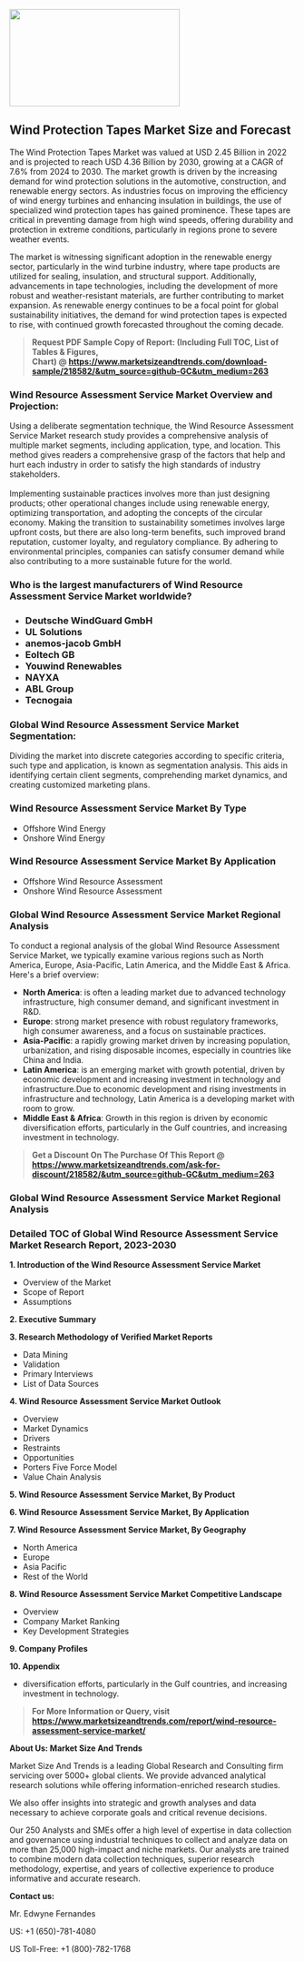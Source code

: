 <p><img class="alignnone size-medium wp-image-20088" src="https://ffe5etoiles.com/wp-content/uploads/2024/12/MST1-300x171.png" alt="" width="300" height="171" /></p><h2>Wind Protection Tapes Market Size and Forecast</h2><p>The Wind Protection Tapes Market was valued at USD 2.45 Billion in 2022 and is projected to reach USD 4.36 Billion by 2030, growing at a CAGR of 7.6% from 2024 to 2030. The market growth is driven by the increasing demand for wind protection solutions in the automotive, construction, and renewable energy sectors. As industries focus on improving the efficiency of wind energy turbines and enhancing insulation in buildings, the use of specialized wind protection tapes has gained prominence. These tapes are critical in preventing damage from high wind speeds, offering durability and protection in extreme conditions, particularly in regions prone to severe weather events.</p><p>The market is witnessing significant adoption in the renewable energy sector, particularly in the wind turbine industry, where tape products are utilized for sealing, insulation, and structural support. Additionally, advancements in tape technologies, including the development of more robust and weather-resistant materials, are further contributing to market expansion. As renewable energy continues to be a focal point for global sustainability initiatives, the demand for wind protection tapes is expected to rise, with continued growth forecasted throughout the coming decade.</p></p><blockquote id="" class=""><strong>Request PDF Sample Copy of Report: (Including Full TOC, List of Tables &amp; Figures, Chart)&nbsp;@&nbsp;<strong><a href="https://www.marketsizeandtrends.com/download-sample/218582/&utm_source=github-GC&utm_medium=263" target="_blank">https://www.marketsizeandtrends.com/download-sample/218582/&utm_source=github-GC&utm_medium=263</a></strong></strong></blockquote><h3 id="" class="">Wind Resource Assessment Service Market&nbsp;Overview and Projection:</h3><p id="" class="">Using a deliberate segmentation technique, the Wind Resource Assessment Service Market research study provides a comprehensive analysis of multiple market segments, including application, type, and location. This method gives readers a comprehensive grasp of the factors that help and hurt each industry in order to satisfy the high standards of industry stakeholders. <br /> <br />Implementing sustainable practices involves more than just designing products; other operational changes include using renewable energy, optimizing transportation, and adopting the concepts of the circular economy. Making the transition to sustainability sometimes involves large upfront costs, but there are also long-term benefits, such improved brand reputation, customer loyalty, and regulatory compliance. By adhering to environmental principles, companies can satisfy consumer demand while also contributing to a more sustainable future for the world.</p><h3 id="" class="">Who is the largest manufacturers of&nbsp;Wind Resource Assessment Service Market worldwide?</h3><h3 class=""><p><ul><li>Deutsche WindGuard GmbH </li><li> UL Solutions </li><li> anemos-jacob GmbH </li><li> Eoltech GB </li><li> Youwind Renewables </li><li> NAYXA </li><li> ABL Group </li><li> Tecnogaia</li></ul></p></h3><h3 id="" class="">Global&nbsp;Wind Resource Assessment Service Market Segmentation:</h3><p id="" class="">Dividing the market into discrete categories according to specific criteria, such type and application, is known as segmentation analysis. This aids in identifying certain client segments, comprehending market dynamics, and creating customized marketing plans.</p><h3 id="" class="">Wind Resource Assessment Service Market&nbsp;By Type</h3><p><p><ul><li>Offshore Wind Energy</li><li> Onshore Wind Energy</p></li></ul></p></p><h3 id="" class="">Wind Resource Assessment Service Market&nbsp;By Application</h3><p class=""><p><ul><li>Offshore Wind Resource Assessment</li><li> Onshore Wind Resource Assessment</li></ul></p></p><h3 id="" class="">Global Wind Resource Assessment Service Market Regional Analysis</h3><p id="" class="">To conduct a regional analysis of the global Wind Resource Assessment Service Market, we typically examine various regions such as North America, Europe, Asia-Pacific, Latin America, and the Middle East &amp; Africa. Here's a brief overview:</p><ul><li><strong>North America</strong>: is often a leading market due to advanced technology infrastructure, high consumer demand, and significant investment in R&amp;D.</li><li><strong>Europe</strong>: strong market presence with robust regulatory frameworks, high consumer awareness, and a focus on sustainable practices.</li><li><strong>Asia-Pacific</strong>: a rapidly growing market driven by increasing population, urbanization, and rising disposable incomes, especially in countries like China and India.</li><li><strong>Latin America</strong>: is an emerging market with growth potential, driven by economic development and increasing investment in technology and infrastructure.Due to economic development and rising investments in infrastructure and technology, Latin America is a developing market with room to grow.</li><li><strong>Middle East &amp; Africa</strong>: Growth in this region is driven by economic diversification efforts, particularly in the Gulf countries, and increasing investment in technology.</li></ul><blockquote id="" class=""><strong>Get a Discount On The Purchase Of This Report @ <strong><a href="https://www.marketsizeandtrends.com/ask-for-discount/218582/&utm_source=github-GC&utm_medium=263" target="_blank">https://www.marketsizeandtrends.com/ask-for-discount/218582/&utm_source=github-GC&utm_medium=263</a></strong></strong></blockquote><h3 id="" class="">Global Wind Resource Assessment Service Market Regional Analysis</h3><h3 id="" class="">Detailed TOC of Global Wind Resource Assessment Service Market Research Report, 2023-2030</h3><p id="" class=""><strong>1. Introduction of the Wind Resource Assessment Service Market</strong></p><ul><li>Overview of the Market</li><li>Scope of Report</li><li>Assumptions</li></ul><p id="" class=""><strong>2. Executive Summary</strong></p><p id="" class=""><strong>3. Research Methodology of Verified Market Reports</strong></p><ul><li>Data Mining</li><li>Validation</li><li>Primary Interviews</li><li>List of Data Sources</li></ul><p id="" class=""><strong>4. Wind Resource Assessment Service Market Outlook</strong></p><ul><li>Overview</li><li>Market Dynamics</li><li>Drivers</li><li>Restraints</li><li>Opportunities</li><li>Porters Five Force Model</li><li>Value Chain Analysis</li></ul><p id="" class=""><strong>5. Wind Resource Assessment Service Market, By Product</strong></p><p id="" class=""><strong>6. Wind Resource Assessment Service Market, By Application</strong></p><p id="" class=""><strong>7. Wind Resource Assessment Service Market, By Geography</strong></p><ul><li>North America</li><li>Europe</li><li>Asia Pacific</li><li>Rest of the World</li></ul><p id="" class=""><strong>8. Wind Resource Assessment Service Market Competitive Landscape</strong></p><ul><li>Overview</li><li>Company Market Ranking</li><li>Key Development Strategies</li></ul><p id="" class=""><strong>9. Company Profiles</strong></p><p id="" class=""><strong>10. Appendix</strong></p><ul><li>diversification efforts, particularly in the Gulf countries, and increasing investment in technology.</li></ul><blockquote id="" class=""><strong>For More Information or Query, visit <strong><strong><a href="https://www.marketsizeandtrends.com/report/wind-resource-assessment-service-market/" target="_blank">https://www.marketsizeandtrends.com/report/wind-resource-assessment-service-market/</a></strong></strong></strong></blockquote><p id="" class=""><strong>About Us: Market Size And Trends</strong></p><p id="" class="">Market Size And Trends is a leading Global Research and Consulting firm servicing over 5000+ global clients. We provide advanced analytical research solutions while offering information-enriched research studies.</p><p id="" class="">We also offer insights into strategic and growth analyses and data necessary to achieve corporate goals and critical revenue decisions.</p><p id="" class="">Our 250 Analysts and SMEs offer a high level of expertise in data collection and governance using industrial techniques to collect and analyze data on more than 25,000 high-impact and niche markets. Our analysts are trained to combine modern data collection techniques, superior research methodology, expertise, and years of collective experience to produce informative and accurate research.</p><p id="" class=""><strong>Contact us:</strong></p><p id="" class="">Mr. Edwyne Fernandes</p><p id="" class="">US: +1 (650)-781-4080</p><p id="" class="">US Toll-Free: +1 (800)-782-1768</p>
